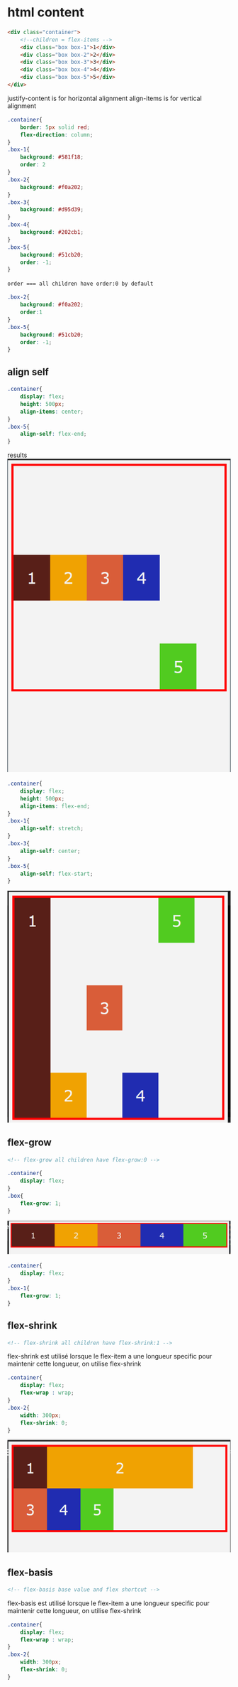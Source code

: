 # html content
```html
<div class="container">
    <!--children = flex-items -->
    <div class="box box-1">1</div>
    <div class="box box-2">2</div>
    <div class="box box-3">3</div>
    <div class="box box-4">4</div>
    <div class="box box-5">5</div>
</div>
```
justify-content is for horizontal alignment
align-items is for vertical alignment

```css
.container{
    border: 5px solid red;
    flex-direction: column;
}
.box-1{
    background: #581f18;
    order: 2
}
.box-2{
    background: #f0a202;
}
.box-3{
    background: #d95d39;
}
.box-4{
    background: #202cb1;
}
.box-5{
    background: #51cb20;
    order: -1;
}
```

`order === all children have order:0 by default`
```css
.box-2{
    background: #f0a202;
    order:1
}
.box-5{
    background: #51cb20;
    order: -1;
}
```

## align self
```css
.container{
    display: flex;
    height: 500px;
    align-items: center;
}
.box-5{
    align-self: flex-end;
}
```
results
![img.png](img.png)

```css
.container{
    display: flex;
    height: 500px;
    align-items: flex-end;
}
.box-1{
    align-self: stretch;
}
.box-3{
    align-self: center;
}
.box-5{
    align-self: flex-start;
}
```
![img_1.png](img_1.png)

## flex-grow
```html
<!-- flex-grow all children have flex-grow:0 -->
```
```css
.container{
    display: flex;
}
.box{
    flex-grow: 1;
}
```
![img_2.png](img_2.png)

```css
.container{
    display: flex;
}
.box-1{
    flex-grow: 1;
}
```

## flex-shrink
```html
<!-- flex-shrink all children have flex-shrink:1 -->
```
flex-shrink est utilisé lorsque le flex-item a une longueur specific
pour maintenir cette longueur, on utilise flex-shrink

```css
.container{
    display: flex;
    flex-wrap : wrap;
}
.box-2{
    width: 300px;
    flex-shrink: 0;
}
```

![img_3.png](img_3.png)

## flex-basis
```html
<!-- flex-basis base value and flex shortcut -->
```
flex-basis est utilisé lorsque le flex-item a une longueur specific
pour maintenir cette longueur, on utilise flex-shrink

```css
.container{
    display: flex;
    flex-wrap : wrap;
}
.box-2{
    width: 300px;
    flex-shrink: 0;
}
```